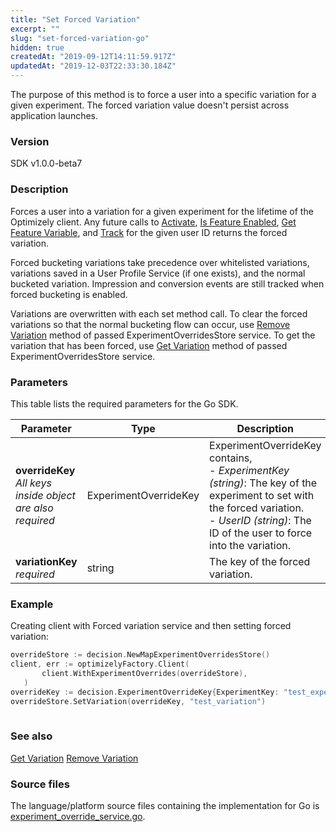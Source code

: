 ```yaml
---
title: "Set Forced Variation"
excerpt: ""
slug: "set-forced-variation-go"
hidden: true
createdAt: "2019-09-12T14:11:59.917Z"
updatedAt: "2019-12-03T22:33:30.184Z"
---
```

The purpose of this method is to force a user into a specific variation for a given experiment. The forced variation value doesn't persist across application launches.

### Version
SDK v1.0.0-beta7

### Description
Forces a user into a variation for a given experiment for the lifetime of the Optimizely client. Any future calls to [Activate](doc:activate), [Is Feature Enabled](doc:is-feature-enabled-go), [Get Feature Variable](doc:get-feature-variable-go), and [Track](doc:track-go) for the given user ID returns the forced variation.

Forced bucketing variations take precedence over whitelisted variations, variations saved in a User Profile Service (if one exists), and the normal bucketed variation. Impression and conversion events are still tracked when forced bucketing is enabled.

Variations are overwritten with each set method call. To clear the forced variations so that the normal bucketing flow can occur, use [Remove Variation](doc:remove-forced-variation-go) method of passed ExperimentOverridesStore service. To get the variation that has been forced, use [Get Variation](doc:get-forced-variation-go) method of passed ExperimentOverridesStore service.

### Parameters
This table lists the required parameters for the Go SDK.

| Parameter                                                      | Type                  | Description                                                                                                                                                                                          |
|----------------------------------------------------------------|-----------------------|------------------------------------------------------------------------------------------------------------------------------------------------------------------------------------------------------|
| **overrideKey**<br/>*All keys inside object are also required* | ExperimentOverrideKey | ExperimentOverrideKey contains,<br/>- *ExperimentKey (string)*: The key of the experiment to set with the forced variation.<br/>- *UserID (string)*: The ID of the user to force into the variation. |
| **variationKey**<br/>*required*                                | string                | The key of the forced variation.                                                                                                                                                                     |

### Example
Creating client with Forced variation service and then setting forced variation:

```go
overrideStore := decision.NewMapExperimentOverridesStore()
client, err := optimizelyFactory.Client(
       client.WithExperimentOverrides(overrideStore),
   )
overrideKey := decision.ExperimentOverrideKey{ExperimentKey: "test_experiment", UserID: "test_user"}
overrideStore.SetVariation(overrideKey, "test_variation")
  
```

### See also
[Get Variation](doc:get-forced-variation-go) 
[Remove Variation](doc:remove-forced-variation-go) 

### Source files
The language/platform source files containing the implementation for Go is [experiment_override_service.go](https://github.com/WolffunGame/experiment/blob/v1.0.0-beta7/pkg/decision/experiment_override_service.go).
